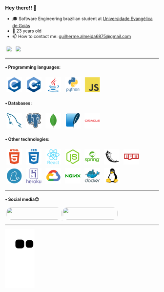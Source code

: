 ### Hey there!! 👋

- 🎓 Software Engineering brazilian student at [Universidade Evangélica de Goiás](https://www4.unievangelica.edu.br/)
- 🧢 23 years old
- 📫 How to contact me: [guilherme.almeida6875@gmail.com](http://guilherme.almeida6875@gmail.com/) 

<div style="text-align:left; align-items:center;">
   <img height="150em" style="margin: 1%" src="https://github-readme-stats.vercel.app/api?username=oguialmeida&show_icons=true&theme=tokyonight&include_all_commits=false&count_private=true"/>
   <img height="150em" style="margin: 1%" src="https://github-readme-stats.vercel.app/api/top-langs/?username=oguialmeida&layout=compact&langs_count=16&theme=tokyonight"/>
</div>

<hr>

 ####  • Programming languages: 
<div style="text-align:left; align-items:center;">
  <img alt="Gui-C" title="C" height="50" width="50"
  style="margin: 1%" src="https://github.com/devicons/devicon/blob/master/icons/c/c-original.svg"/>
  <img alt="Gui-C" title="C++" height="50" width="50" style="margin: 1%" src="https://github.com/devicons/devicon/blob/master/icons/cplusplus/cplusplus-original.svg"/>
  <img alt="Gui-C" title="Java" height="50" width="50" style="margin: 1%"
  src="https://github.com/devicons/devicon/blob/master/icons/java/java-original.svg"/> 
  <img alt="Gui-C" title="Python" height="50" width="50" style="margin: 1%" src="https://github.com/devicons/devicon/blob/master/icons/python/python-original-wordmark.svg"/> 
  <img alt="Gui-C" title="JavaScript" height="50" width="50" style="margin: 1%" src="https://github.com/devicons/devicon/blob/master/icons/javascript/javascript-original.svg"/>
</div>  
   
#### • Databases:
<div style="text-align:left; align-items:center;">  
  <img alt="Gui-C" title="MySQL" height="50" width="50" style="margin: 1%" src="https://github.com/devicons/devicon/blob/master/icons/mysql/mysql-original.svg"/>
  <img alt="Gui-C" title="Postgres" height="50" width="50" style="margin: 1%" src="https://github.com/devicons/devicon/blob/master/icons/postgresql/postgresql-original.svg"/>
  <img alt="Gui-C" title="MongoDB" height="50" width="50" style="margin: 1%" src="https://github.com/devicons/devicon/blob/master/icons/mongodb/mongodb-original.svg"/>
  <img alt="Gui-C" title="Sqlite" height="50" width="50" style="margin: 1%" src="https://github.com/devicons/devicon/blob/master/icons/sqlite/sqlite-original.svg"/>
  <img alt="Gui-C" title="Oracle" height="50" width="50" style="margin: 1%" src="https://github.com/devicons/devicon/blob/master/icons/oracle/oracle-original.svg"/>
</div>    

 #### • Other technologies:
<div style="text-align:left; align-items:center;">  
  <img alt="Gui-C" title="HTML" height="50" width="50" style="margin: 1%" src="https://github.com/devicons/devicon/blob/master/icons/html5/html5-plain-wordmark.svg"/>
  <img alt="Gui-C" title="CSS" height="50" width="50" style="margin: 1%" src="https://github.com/devicons/devicon/blob/master/icons/css3/css3-plain-wordmark.svg"/>
  <img alt="Gui-C" title="React Library" height="50" width="50" style="margin: 1%" src="https://github.com/devicons/devicon/blob/master/icons/react/react-original-wordmark.svg"/>
  <img alt="Gui-C" title="NodeJS Interpreter" height="50" width="50" style="margin: 1%" src="https://github.com/devicons/devicon/blob/master/icons/nodejs/nodejs-plain.svg"/>
  <img alt="Gui-C" title="Spring Framework" height="50" width="50" style="margin: 1%" src="https://github.com/devicons/devicon/blob/master/icons/spring/spring-original-wordmark.svg"/>
  <img alt="Gui-C" title="Flask Framework" height="50" width="50" style="margin: 1%" src="https://github.com/devicons/devicon/blob/master/icons/flask/flask-original.svg"/>
  <img alt="Gui-C" title="NPM Package Manager" height="50" width="50" style="margin: 1%" src="https://github.com/devicons/devicon/blob/master/icons/npm/npm-original-wordmark.svg"/>
  <img alt="Gui-C" title="Yarn Package Manager" height="50" width="50" style="margin: 1%" src="https://github.com/devicons/devicon/blob/master/icons/yarn/yarn-original.svg"/>
  <img alt="Gui-C" title="Heroku Cloud Plataform" height="50" width="50" style="margin: 1%" src="https://github.com/devicons/devicon/blob/master/icons/heroku/heroku-original-wordmark.svg"/>
  <img alt="Gui-C" title="Google Cloud Plataform" height="50" width="50" style="margin: 1%" src="https://github.com/devicons/devicon/blob/master/icons/googlecloud/googlecloud-original.svg"/>
  <img alt="Gui-C" title="NGINX Server" height="50" width="50" style="margin: 1%" src="https://github.com/devicons/devicon/blob/master/icons/nginx/nginx-original.svg"/>
  <img alt="Gui-C" title="Docker Container Service" height="50" width="50" style="margin: 1%" src="https://github.com/devicons/devicon/blob/master/icons/docker/docker-original-wordmark.svg"/>
  <img alt="Gui-C" title="Linux"  height="50" width="50" style="margin: 1%" src="https://github.com/devicons/devicon/blob/master/icons/linux/linux-original.svg"/>
</div> 

<hr>
   
 #### • Social media😉  
  
<div style="text-align:left; align-items:center; margin: 1%">
   <a href="https://www.instagram.com/guilherme_g0/" target="_blank">
      <img height="40" width="180" src="https://img.shields.io/badge/-Instagram-%23E4405F?style=for-the-badge&logo=instagram&logoColor=white" 
      style="border-radius:15px" target="_blank"/>
   </a>

   <a href="https://www.linkedin.com/in/guilherme-almeida-23743421a/" target="_blank">
      <img height="40" width="180" src="https://img.shields.io/badge/-LinkedIn-%230077B5?style=for-the-badge&logo=linkedin&logoColor=white"
      style="border-radius:15px" target="_blank"/>
   </a>
</div>

<hr>

![Snake animation](https://github.com/oguialmeida/oguialmeida/blob/output/github-contribution-grid-snake.svg)
